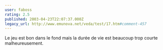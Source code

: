 ```yaml
---
user: faboss
rating: 2.5
published: 2003-04-23T22:07:37.000Z
legacy_url: http://www.emunova.net/veda/test/17.htm#comment-457
---
```

Le jeu est bon dans le fond mais la durée de vie est beaucoup trop courte malheureusement.